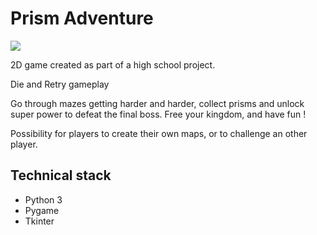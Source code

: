 # Prism Adventure
![](https://raw.githubusercontent.com/Ninjeneer/prism-adventure/master/data/images/titre.png)

2D game created as part of a high school project.

Die and Retry gameplay

Go through mazes getting harder and harder, collect prisms and unlock super power to defeat the final boss. Free your kingdom, and have fun !

Possibility for players to create their own maps, or to challenge an other player.

## Technical stack
- Python 3
- Pygame
- Tkinter
